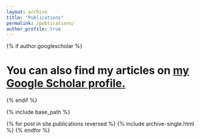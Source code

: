 ```yaml
---
layout: archive
title: "Publications"
permalink: /publications/
author_profile: true
---
```


{% if author.googlescholar %}
  # You can also find my articles on <u><a href="{{author.googlescholar}}">my Google Scholar profile</a>.</u>
{% endif %}

{% include base_path %}

{% for post in site.publications reversed %}
  {% include archive-single.html %}
{% endfor %}
